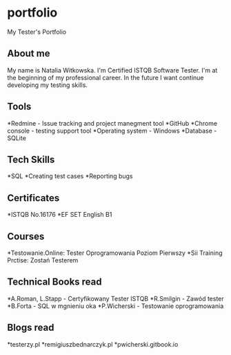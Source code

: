 # portfolio
My Tester's Portfolio
## About me
My name is Natalia Witkowska. I'm Certified ISTQB Software Tester. I'm at the beginning of my professional career. In the future I want continue developing my testing skills.
## Tools
*Redmine - Issue tracking and project manegment tool
*GitHub
*Chrome console - testing support tool
*Operating system - Windows
*Database - SQLite
## Tech Skills
*SQL
*Creating test cases
*Reporting bugs
## Certificates
*ISTQB No.16176
*EF SET English B1
## Courses
*Testowanie.Online: Tester Oprogramowania Poziom Pierwszy
*Sii Training Prctise: Zostań Testerem
## Technical Books read
*A.Roman, L.Stapp - Certyfikowany Tester ISTQB
*R.Smilgin - Zawód tester
*B.Forta - SQL w mgnieniu oka
*P.Wicherski - Testowanie oprogramowania
## Blogs read
*testerzy.pl
*remigiuszbednarczyk.pl
*pwicherski.gitbook.io
